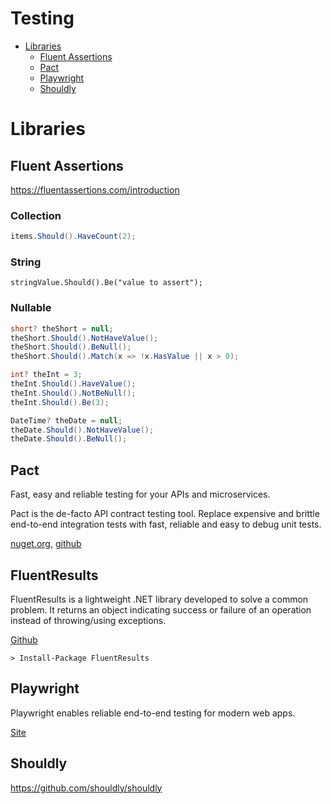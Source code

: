 # Testing
* [Libraries](#libraries)  
  * [Fluent Assertions](#fluent-assertions)
  * [Pact](#pact)
  * [Playwright](#playwright)
  * [Shouldly](#shouldly)
# Libraries
## Fluent Assertions
https://fluentassertions.com/introduction
### Collection
```csharp
items.Should().HaveCount(2);
```
### String
```sharp
stringValue.Should().Be("value to assert");
```
### Nullable
```csharp
short? theShort = null;
theShort.Should().NotHaveValue();
theShort.Should().BeNull();
theShort.Should().Match(x => !x.HasValue || x > 0);

int? theInt = 3;
theInt.Should().HaveValue();
theInt.Should().NotBeNull();
theInt.Should().Be(3);

DateTime? theDate = null;
theDate.Should().NotHaveValue();
theDate.Should().BeNull();
```
## Pact
Fast, easy and reliable testing for your APIs and microservices.

Pact is the de-facto API contract testing tool. Replace expensive and brittle end-to-end integration tests with fast, reliable and easy to debug unit tests.

[nuget.org](https://www.nuget.org/packages/PactNet), [github](https://github.com/pact-foundation/pact-net)

## FluentResults
FluentResults is a lightweight .NET library developed to solve a common problem. It returns an object indicating success or failure of an operation instead of throwing/using exceptions.

[Github](https://github.com/altmann/FluentResults)
```
> Install-Package FluentResults
```
## Playwright
Playwright enables reliable end-to-end testing for modern web apps.

[Site](https://playwright.dev/)

## Shouldly
https://github.com/shouldly/shouldly
